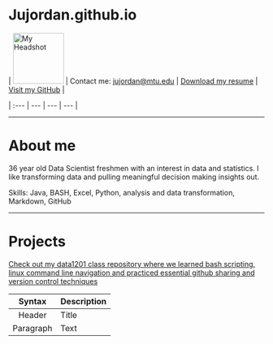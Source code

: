 # Jujordan.github.io


| <img src="{{ Jujordan.github.io }}/MTU_headshot.jpg" alt="My Headshot" width="100" height="auto">  | Contact me: jujordan@mtu.edu |
[Download my resume](Jordan%20Justin%20Resume%2009-24-2024%202.pdf) | [Visit my GitHub](https://github.com/Jujordan) | 

| :--- | --- | --- | --- |



---
# About me 
36 year old Data Scientist freshmen with an interest in data and statistics. I like transforming data and pulling meaningful decision making insights out.

Skills: Java, BASH, Excel, Python, analysis and data transformation, Markdown, GitHub

---
# Projects
  [Check out my data1201 class repository where we learned bash scripting, linux command line navigation and practiced essential github sharing and version control techniques](https://github.com/Jujordan/data1201)



| Syntax | Description |
| :---: | ----------- |
| Header | Title |
| Paragraph | Text |
